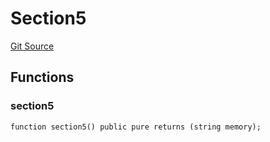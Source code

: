 # Section5
[Git Source](https://github.com/z0r0z/BaseSAFE/blob/02336b9dfbabe0fc92033ce69b4a16a2e55e44f8/src/Section5.sol)


## Functions
### section5


```solidity
function section5() public pure returns (string memory);
```

